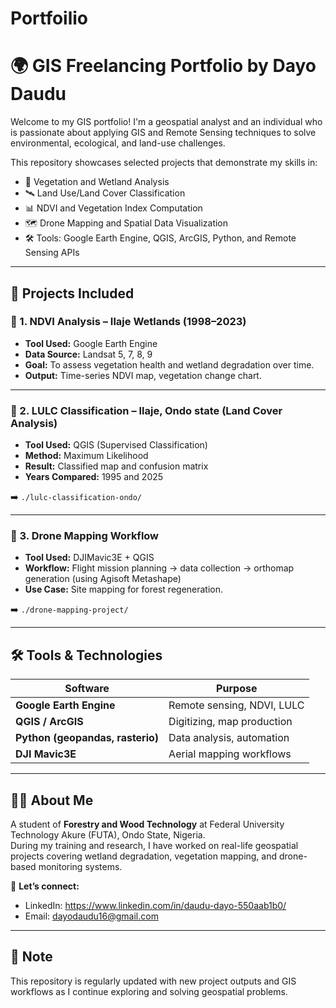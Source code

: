 # Portfoilio

# 🌍 GIS Freelancing Portfolio by Dayo Daudu

Welcome to my GIS portfolio! I'm a geospatial analyst and an individual who is passionate about applying GIS and Remote Sensing techniques to solve environmental, ecological, and land-use challenges.

This repository showcases selected projects that demonstrate my skills in:

- 🌿 Vegetation and Wetland Analysis  
- 🛰️ Land Use/Land Cover Classification  
- 📊 NDVI and Vegetation Index Computation  
- 🗺️ Drone Mapping and Spatial Data Visualization  
- 🛠️ Tools: Google Earth Engine, QGIS, ArcGIS, Python, and Remote Sensing APIs

---

## 📁 Projects Included

### 🔹 1. NDVI Analysis – Ilaje Wetlands (1998–2023)
- **Tool Used:** Google Earth Engine  
- **Data Source:** Landsat 5, 7, 8, 9  
- **Goal:** To assess vegetation health and wetland degradation over time.  
- **Output:** Time-series NDVI map, vegetation change chart.

---

### 🔹 2. LULC Classification – Ilaje, Ondo state (Land Cover Analysis)
- **Tool Used:** QGIS (Supervised Classification)  
- **Method:** Maximum Likelihood  
- **Result:** Classified map and confusion matrix  
- **Years Compared:** 1995 and 2025

➡️ `./lulc-classification-ondo/`

---

### 🔹 3. Drone Mapping Workflow
- **Tool Used:** DJIMavic3E + QGIS  
- **Workflow:** Flight mission planning → data collection → orthomap generation (using Agisoft Metashape)  
- **Use Case:** Site mapping for forest regeneration.

➡️ `./drone-mapping-project/`

---

## 🛠 Tools & Technologies

| Software         | Purpose                      |
|------------------|------------------------------|
| **Google Earth Engine** | Remote sensing, NDVI, LULC |
| **QGIS / ArcGIS**        | Digitizing, map production     |
| **Python (geopandas, rasterio)** | Data analysis, automation |
| **DJI Mavic3E**  | Aerial mapping workflows     |

---

## 👨‍💻 About Me

A student of **Forestry and Wood Technology** at Federal University Technology Akure (FUTA), Ondo State, Nigeria.  
During my training and research, I have worked on real-life geospatial projects covering wetland degradation, vegetation mapping, and drone-based monitoring systems.

📧 **Let’s connect:**  
- LinkedIn: https://www.linkedin.com/in/daudu-dayo-550aab1b0/
- Email: dayodaudu16@gmail.com  

---

## 📌 Note
This repository is regularly updated with new project outputs and GIS workflows as I continue exploring and solving geospatial problems.

